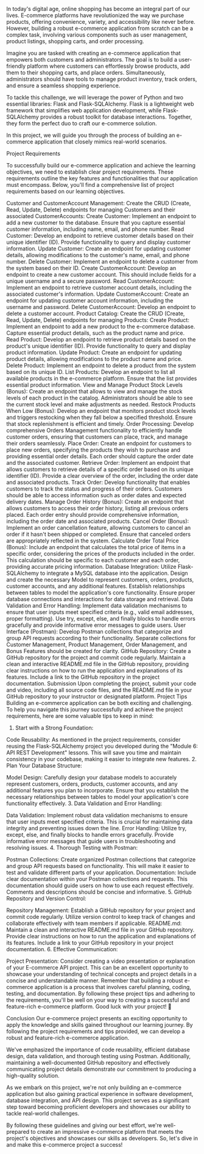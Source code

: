 In today's digital age, online shopping has become an integral part of our lives. E-commerce platforms have revolutionized the way we purchase products, offering convenience, variety, and accessibility like never before. However, building a robust e-commerce application from scratch can be a complex task, involving various components such as user management, product listings, shopping carts, and order processing.

Imagine you are tasked with creating an e-commerce application that empowers both customers and administrators. The goal is to build a user-friendly platform where customers can effortlessly browse products, add them to their shopping carts, and place orders. Simultaneously, administrators should have tools to manage product inventory, track orders, and ensure a seamless shopping experience.

To tackle this challenge, we will leverage the power of Python and two essential libraries: Flask and Flask-SQLAlchemy. Flask is a lightweight web framework that simplifies web application development, while Flask-SQLAlchemy provides a robust toolkit for database interactions. Together, they form the perfect duo to craft our e-commerce solution.

In this project, we will guide you through the process of building an e-commerce application that closely mimics real-world scenarios.



Project Requirements

To successfully build our e-commerce application and achieve the learning objectives, we need to establish clear project requirements. These requirements outline the key features and functionalities that our application must encompass. Below, you'll find a comprehensive list of project requirements based on our learning objectives.



Customer and CustomerAccount Management: Create the CRUD (Create, Read, Update, Delete) endpoints for managing Customers and their associated CustomerAccounts:
Create Customer: Implement an endpoint to add a new customer to the database. Ensure that you capture essential customer information, including name, email, and phone number.
Read Customer: Develop an endpoint to retrieve customer details based on their unique identifier (ID). Provide functionality to query and display customer information.
Update Customer: Create an endpoint for updating customer details, allowing modifications to the customer's name, email, and phone number.
Delete Customer: Implement an endpoint to delete a customer from the system based on their ID.
Create CustomerAccount: Develop an endpoint to create a new customer account. This should include fields for a unique username and a secure password.
Read CustomerAccount: Implement an endpoint to retrieve customer account details, including the associated customer's information.
Update CustomerAccount: Create an endpoint for updating customer account information, including the username and password.
Delete CustomerAccount: Develop an endpoint to delete a customer account.
Product Catalog: Create the CRUD (Create, Read, Update, Delete) endpoints for managing Products:
Create Product: Implement an endpoint to add a new product to the e-commerce database. Capture essential product details, such as the product name and price.
Read Product: Develop an endpoint to retrieve product details based on the product's unique identifier (ID). Provide functionality to query and display product information.
Update Product: Create an endpoint for updating product details, allowing modifications to the product name and price.
Delete Product: Implement an endpoint to delete a product from the system based on its unique ID.
List Products: Develop an endpoint to list all available products in the e-commerce platform. Ensure that the list provides essential product information.
View and Manage Product Stock Levels (Bonus): Create an endpoint that allows to view and manage the stock levels of each product in the catalog. Administrators should be able to see the current stock level and make adjustments as needed.
Restock Products When Low (Bonus): Develop an endpoint that monitors product stock levels and triggers restocking when they fall below a specified threshold. Ensure that stock replenishment is efficient and timely.
Order Processing: Develop comprehensive Orders Management functionality to efficiently handle customer orders, ensuring that customers can place, track, and manage their orders seamlessly.
Place Order: Create an endpoint for customers to place new orders, specifying the products they wish to purchase and providing essential order details. Each order should capture the order date and the associated customer.
Retrieve Order: Implement an endpoint that allows customers to retrieve details of a specific order based on its unique identifier (ID). Provide a clear overview of the order, including the order date and associated products.
Track Order: Develop functionality that enables customers to track the status and progress of their orders. Customers should be able to access information such as order dates and expected delivery dates.
Manage Order History (Bonus): Create an endpoint that allows customers to access their order history, listing all previous orders placed. Each order entry should provide comprehensive information, including the order date and associated products.
Cancel Order (Bonus): Implement an order cancellation feature, allowing customers to cancel an order if it hasn't been shipped or completed. Ensure that canceled orders are appropriately reflected in the system.
Calculate Order Total Price (Bonus): Include an endpoint that calculates the total price of items in a specific order, considering the prices of the products included in the order. This calculation should be specific to each customer and each order, providing accurate pricing information.
Database Integration:
Utilize Flask-SQLAlchemy to integrate a MySQL database into the application.
Design and create the necessary Model to represent customers, orders, products, customer accounts, and any additional features.
Establish relationships between tables to model the application's core functionality.
Ensure proper database connections and interactions for data storage and retrieval.
Data Validation and Error Handling:
Implement data validation mechanisms to ensure that user inputs meet specified criteria (e.g., valid email addresses, proper formatting).
Use try, except, else, and finally blocks to handle errors gracefully and provide informative error messages to guide users.
User Interface (Postman):
Develop Postman collections that categorize and group API requests according to their functionality. Separate collections for Customer Management, Product Management, Order Management, and Bonus Features should be created for clarity.
GitHub Repository:
Create a GitHub repository for the project and commit code regularly.
Maintain a clean and interactive README.md file in the GitHub repository, providing clear instructions on how to run the application and explanations of its features.
Include a link to the GitHub repository in the project documentation.
Submission
Upon completing the project, submit your code and video, including all source code files, and the README.md file in your GitHub repository to your instructor or designated platform.
Project Tips
Building an e-commerce application can be both exciting and challenging. To help you navigate this journey successfully and achieve the project requirements, here are some valuable tips to keep in mind:

1. Start with a Strong Foundation:

Code Reusability: As mentioned in the project requirements, consider reusing the Flask-SQLAlchemy project you developed during the "Module 6: API REST Development" lessons. This will save you time and maintain consistency in your codebase, making it easier to integrate new features.
2. Plan Your Database Structure:

Model Design: Carefully design your database models to accurately represent customers, orders, products, customer accounts, and any additional features you plan to incorporate. Ensure that you establish the necessary relationships between tables to model your application's core functionality effectively.
3. Data Validation and Error Handling:

Data Validation: Implement robust data validation mechanisms to ensure that user inputs meet specified criteria. This is crucial for maintaining data integrity and preventing issues down the line.
Error Handling: Utilize try, except, else, and finally blocks to handle errors gracefully. Provide informative error messages that guide users in troubleshooting and resolving issues.
4. Thorough Testing with Postman:

Postman Collections: Create organized Postman collections that categorize and group API requests based on functionality. This will make it easier to test and validate different parts of your application.
Documentation: Include clear documentation within your Postman collections and requests. This documentation should guide users on how to use each request effectively. Comments and descriptions should be concise and informative.
5. GitHub Repository and Version Control:

Repository Management: Establish a GitHub repository for your project and commit code regularly. Utilize version control to keep track of changes and collaborate effectively with team members if applicable.
README.md: Maintain a clean and interactive README.md file in your GitHub repository. Provide clear instructions on how to run the application and explanations of its features. Include a link to your GitHub repository in your project documentation.
6. Effective Communication:

Project Presentation: Consider creating a video presentation or explanation of your E-commerce API project. This can be an excellent opportunity to showcase your understanding of technical concepts and project details in a concise and understandable manner.
Remember that building a robust e-commerce application is a process that involves careful planning, coding, testing, and documentation. By following these project tips and adhering to the requirements, you'll be well on your way to creating a successful and feature-rich e-commerce platform. Good luck with your project! 🚀

Conclusion
Our e-commerce project presents an exciting opportunity to apply the knowledge and skills gained throughout our learning journey. By following the project requirements and tips provided, we can develop a robust and feature-rich e-commerce application.

We've emphasized the importance of code reusability, efficient database design, data validation, and thorough testing using Postman. Additionally, maintaining a well-documented GitHub repository and effectively communicating project details demonstrate our commitment to producing a high-quality solution.

As we embark on this project, we're not only building an e-commerce application but also gaining practical experience in software development, database integration, and API design. This project serves as a significant step toward becoming proficient developers and showcases our ability to tackle real-world challenges.

By following these guidelines and giving our best effort, we're well-prepared to create an impressive e-commerce platform that meets the project's objectives and showcases our skills as developers. So, let's dive in and make this e-commerce project a success!